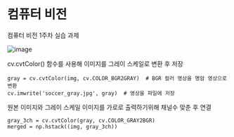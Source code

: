 # 컴퓨터 비전

컴퓨터 비전 1주차 실습 과제

![image](https://github.com/user-attachments/assets/e5581abb-b905-458d-8495-ae00082d38c8)

cv.cvtColor() 함수를 사용해 이미지를 그레이 스케일로 변환 후 저장

    gray = cv.cvtColor(img, cv.COLOR_BGR2GRAY)  # BGR 컬러 영상을 명암 영상으로 변환
    cv.imwrite('soccer_gray.jpg', gray)  # 영상을 파일에 저장

원본 이미지와 그레이 스케일 이미지를 가로로 출력하기위해 채널수 맞춘 후 연결

    gray_3ch = cv.cvtColor(gray, cv.COLOR_GRAY2BGR)
    merged = np.hstack((img, gray_3ch))
    
